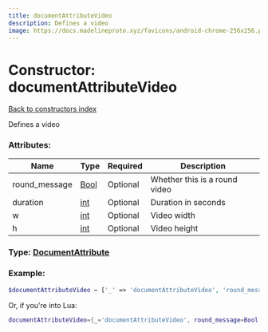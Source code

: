 ```yaml
---
title: documentAttributeVideo
description: Defines a video
image: https://docs.madelineproto.xyz/favicons/android-chrome-256x256.png
---
```

# Constructor: documentAttributeVideo  
[Back to constructors index](index.md)



Defines a video

### Attributes:

| Name     |    Type       | Required | Description |
|----------|---------------|----------|-------------|
|round\_message|[Bool](../types/Bool.md) | Optional|Whether this is a round video|
|duration|[int](../types/int.md) | Optional|Duration in seconds|
|w|[int](../types/int.md) | Optional|Video width|
|h|[int](../types/int.md) | Optional|Video height|



### Type: [DocumentAttribute](../types/DocumentAttribute.md)


### Example:

```php
$documentAttributeVideo = ['_' => 'documentAttributeVideo', 'round_message' => Bool, 'duration' => int, 'w' => int, 'h' => int];
```  


Or, if you're into Lua:

```lua
documentAttributeVideo={_='documentAttributeVideo', round_message=Bool, duration=int, w=int, h=int}

```


